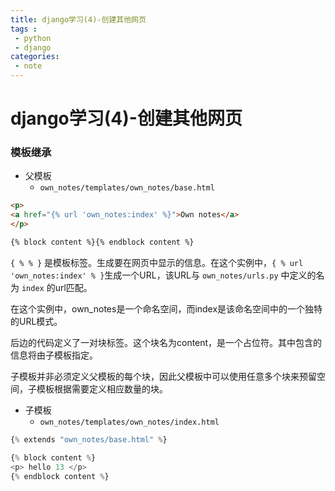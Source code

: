 ```yaml
---
title: django学习(4)-创建其他网页
tags :
 - python
 - django
categories:
 - note
---
```


# django学习(4)-创建其他网页

### 模板继承

* 父模板
  * `own_notes/templates/own_notes/base.html`

```html
<p>
<a href="{% url 'own_notes:index' %}">Own notes</a>
</p>

{% block content %}{% endblock content %}
```

 `{ % % }` 是模板标签。生成要在网页中显示的信息。在这个实例中，`{ % url 'own_notes:index' % }`生成一个URL，该URL与 `own_notes/urls.py` 中定义的名为 `index` 的url匹配。

在这个实例中，own_notes是一个命名空间，而index是该命名空间中的一个独特的URL模式。

后边的代码定义了一对块标签。这个块名为content，是一个占位符。其中包含的信息将由子模板指定。

子模板并非必须定义父模板的每个块，因此父模板中可以使用任意多个块来预留空间，子模板根据需要定义相应数量的块。
<!--more-->


* 子模板
  * `own_notes/templates/own_notes/index.html`

```python
{% extends "own_notes/base.html" %}

{% block content %}
<p> hello 13 </p>
{% endblock content %}
```


